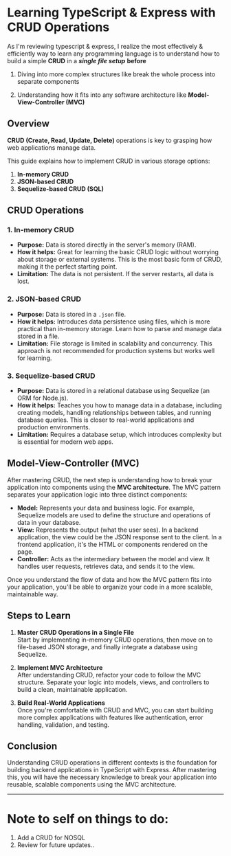 
# Learning TypeScript & Express with CRUD Operations

As I'm reviewing typescript & express, I realize the most effectively & efficiently way to learn any programming language is to understand how to build a simple **CRUD** in a ***single file setup*** **before**
1) Diving into more complex structures like break the whole process into separate components

2) Understanding how it fits into any software architecture like **Model-View-Controller (MVC)**

## Overview

**CRUD (Create, Read, Update, Delete)** operations is key to grasping how web applications manage data.

This guide explains how to implement CRUD in various storage options:

1. **In-memory CRUD**
2. **JSON-based CRUD**
3. **Sequelize-based CRUD (SQL)**

## CRUD Operations

### 1. In-memory CRUD
- **Purpose:** Data is stored directly in the server's memory (RAM).
- **How it helps:** Great for learning the basic CRUD logic without worrying about storage or external systems. This is the most basic form of CRUD, making it the perfect starting point.
- **Limitation:** The data is not persistent. If the server restarts, all data is lost.

### 2. JSON-based CRUD
- **Purpose:** Data is stored in a `.json` file.
- **How it helps:** Introduces data persistence using files, which is more practical than in-memory storage. Learn how to parse and manage data stored in a file.
- **Limitation:** File storage is limited in scalability and concurrency. This approach is not recommended for production systems but works well for learning.

### 3. Sequelize-based CRUD
- **Purpose:** Data is stored in a relational database using Sequelize (an ORM for Node.js).
- **How it helps:** Teaches you how to manage data in a database, including creating models, handling relationships between tables, and running database queries. This is closer to real-world applications and production environments.
- **Limitation:** Requires a database setup, which introduces complexity but is essential for modern web apps.

## Model-View-Controller (MVC)

After mastering CRUD, the next step is understanding how to break your application into components using the **MVC architecture**. The MVC pattern separates your application logic into three distinct components:

- **Model:** Represents your data and business logic. For example, Sequelize models are used to define the structure and operations of data in your database.
- **View:** Represents the output (what the user sees). In a backend application, the view could be the JSON response sent to the client. In a frontend application, it's the HTML or components rendered on the page.
- **Controller:** Acts as the intermediary between the model and view. It handles user requests, retrieves data, and sends it to the view.

Once you understand the flow of data and how the MVC pattern fits into your application, you'll be able to organize your code in a more scalable, maintainable way.

## Steps to Learn

1. **Master CRUD Operations in a Single File**  
   Start by implementing in-memory CRUD operations, then move on to file-based JSON storage, and finally integrate a database using Sequelize.
   
2. **Implement MVC Architecture**  
   After understanding CRUD, refactor your code to follow the MVC structure. Separate your logic into models, views, and controllers to build a clean, maintainable application.

3. **Build Real-World Applications**  
   Once you're comfortable with CRUD and MVC, you can start building more complex applications with features like authentication, error handling, validation, and testing.

## Conclusion

Understanding CRUD operations in different contexts is the foundation for building backend applications in TypeScript with Express. After mastering this, you will have the necessary knowledge to break your application into reusable, scalable components using the MVC architecture.

_____

# Note to self on things to do:
1) Add a CRUD for NOSQL
2) Review for future updates..
